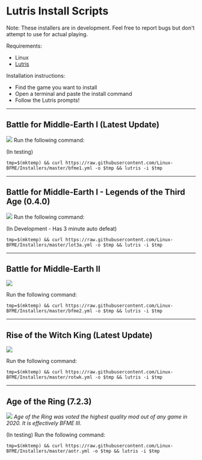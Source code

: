 # Lutris Install Scripts

Note: These installers are in development. Feel free to report bugs but don't attempt to use for actual playing.

Requirements:

* Linux
* [Lutris](https://lutris.net/downloads/)

Installation instructions:
* Find the game you want to install
* Open a terminal and paste the install command
* Follow the Lutris prompts!

*****

## Battle for Middle-Earth I (Latest Update)
![](https://i.imgur.com/ywMoJE2.jpg)
Run the following command:

(In testing)

`tmp=$(mktemp) && curl https://raw.githubusercontent.com/Linux-BFME/Installers/master/bfme1.yml -o $tmp && lutris -i $tmp`

*****

## Battle for Middle-Earth I - Legends of the Third Age (0.4.0)
![](https://i.imgur.com/HJcPbfo.png)
Run the following command:

(In Development - Has 3 minute auto defeat)

`tmp=$(mktemp) && curl https://raw.githubusercontent.com/Linux-BFME/Installers/master/lot3a.yml -o $tmp && lutris -i $tmp`


*****

## Battle for Middle-Earth II
![](https://i.imgur.com/G0NEN9r.jpg)

Run the following command:

`tmp=$(mktemp) && curl https://raw.githubusercontent.com/Linux-BFME/Installers/master/bfme2.yml -o $tmp && lutris -i $tmp`

*****

## Rise of the Witch King (Latest Update)
![](https://i.imgur.com/4xpC3mN.jpg)

Run the following command:

`tmp=$(mktemp) && curl https://raw.githubusercontent.com/Linux-BFME/Installers/master/rotwk.yml -o $tmp && lutris -i $tmp`

*****

## Age of the Ring (7.2.3)
![](https://i.imgur.com/l7gnDJb.png)
*Age of the Ring was voted the highest quality mod out of any game in 2020. It is effectively BFME III.*

(In testing)
Run the following command:

`tmp=$(mktemp) && curl https://raw.githubusercontent.com/Linux-BFME/Installers/master/aotr.yml -o $tmp && lutris -i $tmp`

